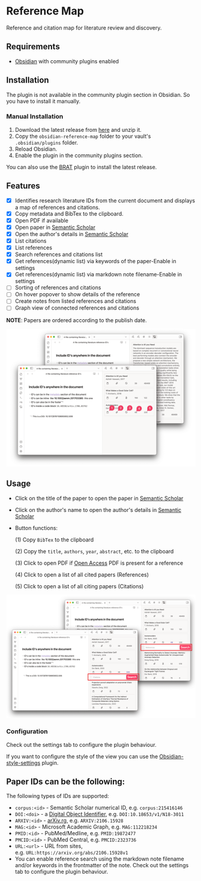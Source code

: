 # Reference Map
Reference and citation map for literature review and discovery. 

## Requirements
- [Obsidian](https://obsidian.md/) with community plugins enabled

## Installation
The plugin is not available in the community plugin section in Obsidian. So you have to install it manually.

### Manual Installation
1. Download the latest release from [here](https://github.com/anoopkcn/obsidian-reference-map/releases) and unzip it.
2. Copy the `obsidian-reference-map` folder to your vault's `.obsidian/plugins` folder.
3. Reload Obsidian.
4. Enable the plugin in the community plugins section.

You can also use the [BRAT](https://github.com/TfTHacker/obsidian42-brat/) plugin to install the latest release.

## Features
- [x] Identifies research literature IDs from the current document and displays a map of references and citations.
- [x] Copy metadata and BibTex to the clipboard.
- [x] Open PDF if available
- [x] Open paper in [Semantic Scholar](https://www.semanticscholar.org/)
- [x] Open the author's details in [Semantic Scholar](https://www.semanticscholar.org/)
- [x] List citations
- [x] List references
- [x] Search references and citations list
- [x] Get references(dynamic list) via keywords of the paper-Enable in settings
- [x] Get references(dynamic list) via markdown note filename-Enable in settings
- [ ] Sorting of references and citations
- [ ] On hover popover to show details of the reference
- [ ] Create notes from listed references and citations
- [ ] Graph view of connected references and citations

**NOTE**: Papers are ordered according to the publish date.

![ORM-demo](./images/orm-demo.png)

## Usage
- Click on the title of the paper to open the paper in [Semantic Scholar](https://www.semanticscholar.org/)
- Click on the author's name to open the author's details in [Semantic Scholar](https://www.semanticscholar.org/)
- Button functions:

    (1) Copy `BibTex` to the clipboard

    (2) Copy the `title`, `authors`, `year`, `abstract`, etc. to the clipboard

    (3) Click to open PDF if [Open Access](https://de.wikipedia.org/wiki/Open_Access) PDF is present for a reference

    (4) Click to open a list of all cited papers (References)

    (5) Click to open a list of all citing papers (Citations)

![ORM-ref-cite](./images/orm-list-demo.png)

### Configuration 
    
Check out the settings tab to configure the plugin behaviour.

If you want to configure the style of the view you can use the [Obsidian-style-settings](https://github.com/mgmeyers/obsidian-style-settings) plugin.

## Paper IDs can be the following:
The following types of IDs are supported:
- `corpus:<id>` - Semantic Scholar numerical ID, e.g. `corpus:215416146`
- `DOI:<doi>` - a [Digital Object Identifier](http://doi.org/), e.g. `DOI:10.18653/v1/N18-3011`
- `ARXIV:<id>` - [arXiv.rg](https://arxiv.org/), e.g. `ARXIV:2106.15928`
- `MAG:<id>` - Microsoft Academic Graph, e.g. `MAG:112218234`
- `PMID:<id>` - PubMed/Medline, e.g. `PMID:19872477`
- `PMCID:<id>` - PubMed Central, e.g. `PMCID:2323736`
- `URL:<url>` - URL from sites, e.g. `URL:https://arxiv.org/abs/2106.15928v1`
- You can enable reference search using the markdown note filename and/or keywords in the frontmatter of the note. Check out the settings tab to configure the plugin behaviour.

